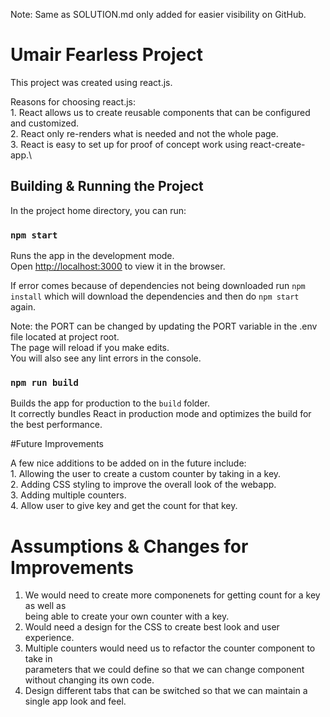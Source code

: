 Note: Same as SOLUTION.md only added for easier visibility on GitHub.

# Umair Fearless Project

This project was created using react.js.

Reasons for choosing react.js:\
    1. React allows us to create reusable components that can be configured and customized.\
    2. React only re-renders what is needed and not the whole page.\
    3. React is easy to set up for proof of concept work using react-create-app.\
    
## Building & Running the Project

In the project home directory, you can run:

### `npm start`

Runs the app in the development mode.\
Open [http://localhost:3000](http://localhost:3000) to view it in the browser.

If error comes because of dependencies not being downloaded run `npm install` which will download the dependencies and then do `npm start` again.

Note: the PORT can be changed by updating the PORT variable in the .env file located at project root.\
The page will reload if you make edits.\
You will also see any lint errors in the console.

### `npm run build`

Builds the app for production to the `build` folder.\
It correctly bundles React in production mode and optimizes the build for the best performance.

#Future Improvements

A few nice additions to be added on in the future include:\
    1. Allowing the user to create a custom counter by taking in a key.\
    2. Adding CSS styling to improve the overall look of the webapp.\
    3. Adding multiple counters.\
    4. Allow user to give key and get the count for that key.
    
# Assumptions & Changes for Improvements

1. We would need to create more componenets for getting count for a key as well as\
   being able to create your own counter with a key.
2. Would need a design for the CSS to create best look and user experience.
3. Multiple counters would need us to refactor the counter component to take in\
   parameters that we could define so that we can change component without changing its own code.
4. Design different tabs that can be switched so that we can maintain a single app look and feel.       

